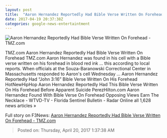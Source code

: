 ```yaml
---
layout: post
title:  "Aaron Hernandez Reportedly Had Bible Verse Written On Forehead - TMZ.com"
date: 2017-04-19 20:37:38Z
categories: google-news-entertaintment
---
```


![Aaron Hernandez Reportedly Had Bible Verse Written On Forehead - TMZ.com](http://ll-media.tmz.com/2017/04/19/0419-aaron-hernandez-getty-13-1200x630.jpg)

TMZ.com Aaron Hernandez Reportedly Had Bible Verse Written On Forehead TMZ.com Aaron Hernandez was found in his cell with a Bible verse written on his forehead in blood red ink ... this according to local reports. When officials at the Souza-Baranowski Correctional Center in Massachusetts responded to Aaron's cell Wednesday ... Aaron Hernandez Reportedly Had “John 3:16” Bible Verse Written On His Forehead HotNewHipHop Aaron Hernandez Reportedly Had This Bible Verse Written On His Forehead Before Apparent Suicide PerezHilton.com Aaron Hernandez Found With Bible Verse On Forehead Opposing Views Earn The Necklace - WTVD-TV - Florida Sentinel Bulletin - Radar Online all 1,628 news articles »


Full story on F3News: [Aaron Hernandez Reportedly Had Bible Verse Written On Forehead - TMZ.com](http://www.f3nws.com/n/ndZTWD)

> Posted on: Thursday, April 20, 2017 1:37:38 AM
